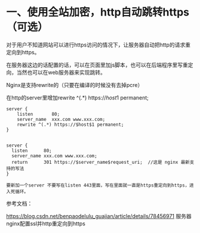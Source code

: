 # 一、使用全站加密，http自动跳转https（可选）

对于用户不知道网站可以进行https访问的情况下，让服务器自动把http的请求重定向到https。

在服务器这边的话配置的话，可以在页面里加js脚本，也可以在后端程序里写重定向，当然也可以在web服务器来实现跳转。

Nginx是支持rewrite的（只要在编译的时候没有去掉pcre）

在http的server里增加rewrite ^(.*) https://$host$1 permanent;

```
server {
    listen       80;
    server_name  xxx.com www.xxx.com;
    rewrite ^(.*) https://$host$1 permanent;
}


server {
  listen      80;
  server_name xxx.com www.xxx.com;
  return      301 https://$server_name$request_uri;  //这是 nginx 最新支持的写法
}

要新加一个server 不要写在listen 443里面，写在里面就一直是https重定向到https，进入死循环。
```

参考文档：

https://blog.csdn.net/benpaodelulu_guajian/article/details/78456971   服务器 nginx配置ssl并http重定向到https
